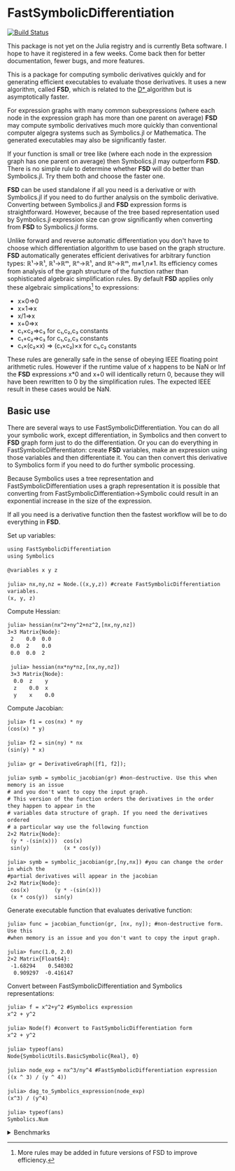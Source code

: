 # FastSymbolicDifferentiation

[![Build Status](https://github.com/brianguenter/FastSymbolicDifferentiation.jl/actions/workflows/CI.yml/badge.svg?branch=main)](https://github.com/brianguenter/FastSymbolicDifferentiation.jl/actions/workflows/CI.yml?query=branch%3Amain)

This package is not yet on the Julia registry and is currently Beta software. I hope to have it registered in a few weeks. Come back then for better documentation, fewer bugs, and more features.

This is a package for computing symbolic derivatives quickly and for generating efficient executables to evaluate those derivatives. It uses a new algorithm, called **FSD**, which is related to the [D* ](https://www.microsoft.com/en-us/research/publication/the-d-symbolic-differentiation-algorithm/) algorithm but is asymptotically  faster.  

For expression graphs with many common subexpressions (where each node in the expression graph has more than one parent on average) **FSD** may compute symbolic derivatives much more quickly than conventional computer algegra systems such as Symbolics.jl or Mathematica. The generated executables may also be significantly faster. 

If your function is small or tree like (where each node in the expression graph has one parent on average) then Symbolics.jl may outperform **FSD**. There is no simple rule to determine whether **FSD** will do better than Symbolics.jl. Try them both and choose the faster one.

**FSD** can be used standalone if all you need is a derivative or with Symbolics.jl if you need to do further analysis on the symbolic derivative. Converting between Symbolics.jl and **FSD** expression forms is straightforward. However, because of the tree based representation used by Symbolics.jl expression size can grow significantly when converting from **FSD** to Symbolics.jl forms.


Unlike forward and reverse automatic differentiation you don't have to choose which differentiation algorithm to use based on the graph structure. **FSD** automatically generates efficient derivatives for arbitrary function types: ℝ¹->ℝ¹, ℝ¹->ℝᵐ, ℝⁿ->ℝ¹, and ℝⁿ->ℝᵐ, m≠1,n≠1. Its efficiency comes from analysis of the graph structure of the function rather than sophisticated algebraic simplification rules. By default **FSD** applies only these algebraic simplications[^1] to expressions:
* x×0=>0
* x×1=>x
* x/1=>x
* x+0=>x
* c₁×c₂=>c₃ for c₁,c₂,c₃ constants
* c₁+c₂=>c₃ for c₁,c₂,c₃ constants
* c₁×(c₂×x) => (c₁×c₂)×x  for c₁,c₂ constants


These rules are generally safe in the sense of obeying IEEE floating point arithmetic rules. However if the runtime value of x happens to be NaN or Inf the **FSD** expressions x*0 and x+0 will identically return 0, because they will have been rewritten to 0 by the simplification rules. The expected IEEE result in these cases would be NaN. 

## Basic use
There are several ways to use FastSymbolicDifferentiation. You can do all your symbolic work, except differentiation, in Symbolics and then convert to **FSD** graph form just to do the differentiation. Or you can do everything in FastSymbolicDifferentiaton: create **FSD** variables, make an expression using those variables and then differentiate it. You can then convert this derivative to Symbolics form if you need to do further symbolic processing. 

Because Symbolics uses a tree representation and FastSymbolicDifferentiation uses a graph representation it is possible that converting from FastSymbolicDifferentiation->Symbolic could result in an exponential increase in the size of the expression.

If all you need is a derivative function then the fastest workflow will be to do everything in **FSD**. 

Set up variables:
```
using FastSymbolicDifferentiation
using Symbolics

@variables x y z

julia> nx,ny,nz = Node.((x,y,z)) #create FastSymbolicDifferentiation variables.
(x, y, z)
```
Compute Hessian:
```
julia> hessian(nx^2+ny^2+nz^2,[nx,ny,nz])
3×3 Matrix{Node}:
 2    0.0  0.0
 0.0  2    0.0
 0.0  0.0  2

 julia> hessian(nx*ny*nz,[nx,ny,nz])
 3×3 Matrix{Node}:
  0.0  z    y
  z    0.0  x
  y    x    0.0
```
Compute Jacobian:
```
julia> f1 = cos(nx) * ny
(cos(x) * y)

julia> f2 = sin(ny) * nx
(sin(y) * x)

julia> gr = DerivativeGraph([f1, f2]);

julia> symb = symbolic_jacobian(gr) #non-destructive. Use this when memory is an issue 
# and you don't want to copy the input graph. 
# This version of the function orders the derivatives in the order they happen to appear in the 
# variables data structure of graph. If you need the derivatives ordered 
# a particular way use the following function
2×2 Matrix{Node}:
 (y * -(sin(x)))  cos(x)
 sin(y)           (x * cos(y))

julia> symb = symbolic_jacobian(gr,[ny,nx]) #you can change the order in which the 
#partial derivatives will appear in the jacobian
2×2 Matrix{Node}:
 cos(x)        (y * -(sin(x)))
 (x * cos(y))  sin(y)
```
Generate executable function that evaluates derivative function:
```
julia> func = jacobian_function(gr, [nx, ny]); #non-destructive form. Use this 
#when memory is an issue and you don't want to copy the input graph.

julia> func(1.0, 2.0)
2×2 Matrix{Float64}:
 -1.68294    0.540302
  0.909297  -0.416147
```
Convert between FastSymbolicDifferentiation and Symbolics representations:
```
julia> f = x^2+y^2 #Symbolics expression
x^2 + y^2

julia> Node(f) #convert to FastSymbolicDifferentiation form
x^2 + y^2

julia> typeof(ans)
Node{SymbolicUtils.BasicSymbolic{Real}, 0}

julia> node_exp = nx^3/ny^4 #FastSymbolicDifferentiation expression
((x ^ 3) / (y ^ 4))

julia> dag_to_Symbolics_expression(node_exp)
(x^3) / (y^4)

julia> typeof(ans)
Symbolics.Num
```

<details>
    <summary> Benchmarks </summary>
 
## Benchmarks

The **FSDBenchmark** subdirectory has several benchmark functions you can use to compare the performance of [Symbolics.jl](https://symbolics.juliasymbolics.org/dev/) to FastSymbolicDifferentiation.jl on your computer. There are three types of benchmarks: Symbolic, MakeFunction, and Exe. 

The **Symbolic** benchmark is the time required to compute just the symbolic form of the derivative. The Symbolic benchmark can be run with simplification turned on or off for Symbolics.jl. If simplification is on then computation time can be extremely long but the resulting expression might be simpler and faster to execute.

The **MakeFunction** benchmark is the time to generate a Julia Expr from an already computed symbolic derivative. It does not include  the time for LLVM to compile the Expr. As symbolic expressions become large LLVM compile time and memory usage both increase dramatically. For both of the example benchmarks shown below LLVM ran out of memory at relatively small problem sizes.

The **Exe** benchmark measures just the time required to execute the compiled function using an in-place matrix.

All benchmarks show the ratio of time taken by Symbolics.jl to FastSymbolicDifferentiation.jl. Numbers greater than 1 mean FastSymbolicDifferentiation is faster.

All benchmarks were run on an AMD Ryzen 9 7950X 16-Core Processor with 32GB RAM running Windows 11 OS, Julia version 1.9.0.
### Chebyshev polynomial
The first example is a recursive function for 
the Chebyshev polynomial of order n:

```
@memoize function Chebyshev(n, x)
    if n == 0
        return 1
    elseif n == 1
        return x
    else
        return 2 * (x) * Chebyshev(n - 1, x) - Chebyshev(n - 2, x)
    end
end
```
The function is memoized for efficiency. 

The Chebyshev expression graph does not have many nodes even at the largest size tested (graph size increases linearly with Chebyshev order). For example, here is the graph of the 10th order expression: 
<img src="Documentation/Paper/illustrations/chebyshev10.svg" alt="drawing" height="400">
The complexity arises from the number of different paths from the root to the leaf of the graph.

Symbolics.jl can simplify the resulting expression graphs to a simple polynomial form when full simplification is turned on. This yields efficient executables but the symbolic processing can take a very long time. The first set of three benchmarks show results with simplification turned off in Symbolics.jl, followed by a set of three with simplification turned on.

#### Chebyshev benchmarks with simplification off
<img src="FSDBenchmark\Data\figure_chebyshev_Symbolic.svg" alt="drawing" width="50%"> 
<img src="FSDBenchmark\Data\figure_chebyshev_MakeFunction.svg" alt="drawing" width="50%">
<img src="FSDBenchmark\Data\figure_chebyshev_Exe.svg" alt="drawing" width="50%">

For the Chebyshev Exe benchmark the Symbolics.jl derivative generated a large Expr for order 20 and higher. LLVM ran out of memory while compiling these.

#### Chebyshev benchmarks with simplification on

### Spherical Harmonics

The second example is spherical harmonics functions. This is the expression graph for the spherical harmonic function of order 8:
<img src="Documentation/Paper/illustrations/sphericalharmonics_8.svg" alt="drawing" width="100%">

<details>
    <summary> Source for spherical harmonics benchmark </summary>

```
@memoize function P(l, m, z)
    if l == 0 && m == 0
        return 1.0
    elseif l == m
        return (1 - 2m) * P(m - 1, m - 1, z)
    elseif l == m + 1
        return (2m + 1) * z * P(m, m, z)
    else
        return ((2l - 1) / (l - m) * z * P(l - 1, m, z) - (l + m - 1) / (l - m) * P(l - 2, m, z))
    end
end
export P

@memoize function S(m, x, y)
    if m == 0
        return 0
    else
        return x * C(m - 1, x, y) - y * S(m - 1, x, y)
    end
end
export S

@memoize function C(m, x, y)
    if m == 0
        return 1
    else
        return x * S(m - 1, x, y) + y * C(m - 1, x, y)
    end
end
export C

function factorial_approximation(x)
    local n1 = x
    sqrt(2 * π * n1) * (n1 / ℯ * sqrt(n1 * sinh(1 / n1) + 1 / (810 * n1^6)))^n1
end
export factorial_approximation

function compare_factorial_approximation()
    for n in 1:30
        println("n $n relative error $((factorial(big(n))-factorial_approximation(n))/factorial(big(n)))")
    end
end
export compare_factorial_approximation

@memoize function N(l, m)
    @assert m >= 0
    if m == 0
        return sqrt((2l + 1 / (4π)))
    else
        # return sqrt((2l+1)/2π * factorial(big(l-m))/factorial(big(l+m)))
        #use factorial_approximation instead of factorial because the latter does not use Stirlings approximation for large n. Get error for n > 2 unless using BigInt but if use BigInt get lots of rational numbers in symbolic result.
        return sqrt((2l + 1) / 2π * factorial_approximation(l - m) / factorial_approximation(l + m))
    end
end
export N

"""l is the order of the spherical harmonic. I think"""
@memoize function Y(l, m, x, y, z)
    @assert l >= 0
    @assert abs(m) <= l
    if m < 0
        return N(l, abs(m)) * P(l, abs(m), z) * S(abs(m), x, y)
    else
        return N(l, m) * P(l, m, z) * C(m, x, y)
    end
end
export Y

SHFunctions(max_l, x::Node, y::Node, z::Node) = SHFunctions(Vector{Node}(undef, 0), max_l, x, y, z)
SHFunctions(max_l, x::Symbolics.Num, y::Symbolics.Num, z::Symbolics.Num) = SHFunctions(Vector{Symbolics.Num}(undef, 0), max_l, x, y, z)

function SHFunctions(shfunc, max_l, x, y, z)
    for l in 0:max_l-1
        for m in -l:l
            push!(shfunc, Y(l, m, x, y, z))
        end
    end

    return shfunc
end
export SHFunctions

function spherical_harmonics(::JuliaSymbolics, model_size)
    Symbolics.@variables x y z
    return SHFunctions(model_size, x, y, z), [x, y, z]
end

function spherical_harmonics(::FastSymbolic, model_size, x, y, z)
    nx = Node(x)
    ny = Node(y)
    nz = Node(z)

    graph = DerivativeGraph(SHFunctions(model_size, nx, ny, nz))
    return graph
end

function spherical_harmonics(package::FastSymbolic, model_size)
    Symbolics.@variables x, y, z
    return spherical_harmonics(package, model_size, x, y, z)
end
export spherical_harmonics
```
</details>

As was the case for Chebyshev polynomials the number of paths from the roots to the variables is much greater than the number of nodes in the graph. 

These benchmarks took significantly longer to run than the Chebyshev benchmarks (6 minutes to benchmark order 25 spherical harmonic for Symbolics.jl) so the problem sizes are not as large and the ratios of time taken by Symbolics.jl vs. FastSymbolicDifferentiation.jl are not as large. 

But, one can reasonably expect for larger problem instances that the relative advantage of FastSymbolicDifferentiation.jl vs Symbolics.jl would increase.

<img src="FSDBenchmark\Data\figure_spherical_harmonics_Symbolic.svg" alt="drawing" width="50%">
<img src="FSDBenchmark\Data\figure_spherical_harmonics_MakeFunction.svg" alt="drawing" width="50%">
<img src="FSDBenchmark\Data\figure_spherical_harmonics_Exe.svg" alt="drawing" width="50%">

For the Symbolics.jl Exe benchmark LLVM ran out of memory for order 16 or higher.
</details>

[^1]: More rules may be added in future versions of FSD to improve efficiency.
